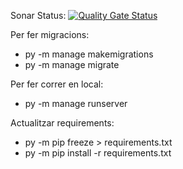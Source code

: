 Sonar Status: 
[![Quality Gate Status](https://sonarcloud.io/api/project_badges/measure?project=CultuCat_backend&metric=alert_status)](https://sonarcloud.io/summary/new_code?id=CultuCat_backend)

Per fer migracions:
- py -m manage makemigrations 
- py -m manage migrate

Per fer correr en local:
- py -m manage runserver

Actualitzar requirements:
- py -m pip freeze > requirements.txt
- py -m pip install -r requirements.txt
